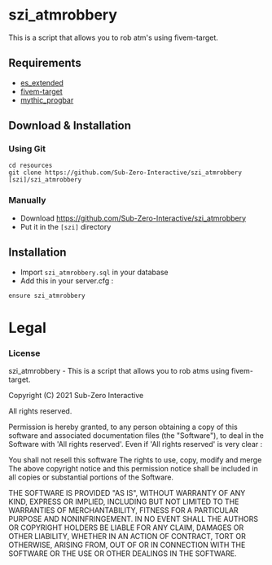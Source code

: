 # szi_atmrobbery
This is a script that allows you to rob atm's using fivem-target.

## Requirements
- [es_extended](https://github.com/esx-framework/es_extended/tree/legacy)
- [fivem-target](https://github.com/meta-hub/fivem-target)
- [mythic_progbar](https://github.com/HalCroves/mythic_progbar)

## Download & Installation

### Using Git
```
cd resources
git clone https://github.com/Sub-Zero-Interactive/szi_atmrobbery [szi]/szi_atmrobbery
```

### Manually
- Download https://github.com/Sub-Zero-Interactive/szi_atmrobbery
- Put it in the `[szi]` directory


## Installation
- Import `szi_atmrobbery.sql` in your database
- Add this in your server.cfg :

```
ensure szi_atmrobbery
```

# Legal
### License
szi_atmrobbery - This is a script that allows you to rob atms using fivem-target.

Copyright (C) 2021 Sub-Zero Interactive

All rights reserved.

Permission is hereby granted, to any person obtaining a copy
of this software and associated documentation files (the "Software"), to deal
in the Software with 'All rights reserved'. Even if 'All rights reserved' is very clear :

  You shall not resell this software
  The rights to use, copy, modify and merge
  The above copyright notice and this permission notice shall be included in all copies or substantial portions of the Software.

THE SOFTWARE IS PROVIDED "AS IS", WITHOUT WARRANTY OF ANY KIND, EXPRESS OR
IMPLIED, INCLUDING BUT NOT LIMITED TO THE WARRANTIES OF MERCHANTABILITY,
FITNESS FOR A PARTICULAR PURPOSE AND NONINFRINGEMENT. IN NO EVENT SHALL THE
AUTHORS OR COPYRIGHT HOLDERS BE LIABLE FOR ANY CLAIM, DAMAGES OR OTHER
LIABILITY, WHETHER IN AN ACTION OF CONTRACT, TORT OR OTHERWISE, ARISING FROM,
OUT OF OR IN CONNECTION WITH THE SOFTWARE OR THE USE OR OTHER DEALINGS IN THE
SOFTWARE.